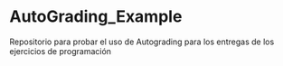 # AutoGrading_Example
Repositorio para probar el uso de Autograding para los entregas de los ejercicios de programación
